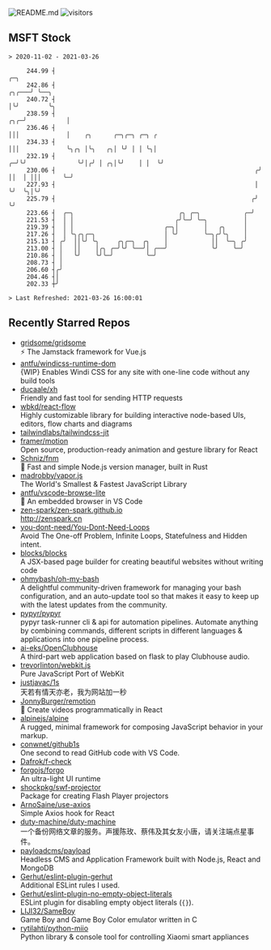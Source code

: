 ![README.md](https://github.com/Gerhut/Gerhut/workflows/README.md/badge.svg)
![visitors](https://visitors.vercel.app/Gerhut/Gerhut?token=8cf69d1f6813d272ef062726b6070c9be4ff72038cfe5a7ded7384a8da65d866)

## MSFT Stock

```
> 2020-11-02 - 2021-03-26

     244.99 ┤                                                                    ╭─╮                             
     242.86 ┤                                                              ╭╮╭───╯ ╰──╮                          
     240.72 ┤                                                              │╰╯        ╰╮                         
     238.59 ┤                                                          ╭╮╭─╯           │                         
     236.46 ┤                                                          │││             │    ╭╮      ╭─╮╭─╮ ╭─╮ ╭ 
     234.33 ┤                                                          │││             ╰╮╭╮ │╰╮   ╭╮│ ╰╯ │ │ ╰╮│ 
     232.19 ┤                                                        ╭─╯╰╯              ╰╯│╭╯ │ ╭╮│╰╯    │ │  ╰╯ 
     230.06 ┤                                                       ╭╯                    ││  │ │││      ╰─╯     
     227.93 ┤                                                       │                     ╰╯  ╰╮│╰╯              
     225.79 ┤                                                      ╭╯                          ╰╯                
     223.66 ┤  ╭─╮                             ╭╮ ╭─╮            ╭─╯                                             
     221.53 ┤  │ │                            ╭╯╰─╯ ╰─╮          │                                               
     219.39 ┤  │ │                         ╭─╮│       │   ╭╮     │                                               
     217.26 ┤  │ ╰╮╭╮╭─╮                   │ ╰╯       ╰─╮╭╯╰╮    │                                               
     215.13 ┤ ╭╯  ││╰╯ ╰╮     ╭╮╭─╮  ╭╮    │            ││  ╰─╮ ╭╯                                               
     213.00 ┤ │   ││    │╭╮ ╭─╯╰╯ ╰──╯│ ╭──╯            ╰╯    ╰─╯                                                
     210.86 ┤ │   ╰╯    ╰╯╰─╯         ╰─╯                                                                        
     208.73 ┤ │                                                                                                  
     206.60 ┤╭╯                                                                                                  
     204.46 ┤│                                                                                                   
     202.33 ┼╯                                                                                                   

> Last Refreshed: 2021-03-26 16:00:01
```

## Recently Starred Repos

- [gridsome/gridsome](https://github.com/gridsome/gridsome)  
  ⚡️ The Jamstack framework for Vue.js
- [antfu/windicss-runtime-dom](https://github.com/antfu/windicss-runtime-dom)  
  {WIP} Enables Windi CSS for any site with one-line code without any build tools 
- [ducaale/xh](https://github.com/ducaale/xh)  
  Friendly and fast tool for sending HTTP requests
- [wbkd/react-flow](https://github.com/wbkd/react-flow)  
  Highly customizable library for building interactive node-based UIs, editors, flow charts and diagrams 
- [tailwindlabs/tailwindcss-jit](https://github.com/tailwindlabs/tailwindcss-jit)  
- [framer/motion](https://github.com/framer/motion)  
  Open source, production-ready animation and gesture library for React
- [Schniz/fnm](https://github.com/Schniz/fnm)  
  🚀 Fast and simple Node.js version manager, built in Rust
- [madrobby/vapor.js](https://github.com/madrobby/vapor.js)  
  The World's Smallest & Fastest JavaScript Library
- [antfu/vscode-browse-lite](https://github.com/antfu/vscode-browse-lite)  
  🚀 An embedded browser in VS Code
- [zen-spark/zen-spark.github.io](https://github.com/zen-spark/zen-spark.github.io)  
  http://zenspark.cn
- [you-dont-need/You-Dont-Need-Loops](https://github.com/you-dont-need/You-Dont-Need-Loops)  
  Avoid The One-off Problem, Infinite Loops, Statefulness and Hidden intent.
- [blocks/blocks](https://github.com/blocks/blocks)  
  A JSX-based page builder for creating beautiful websites without writing code
- [ohmybash/oh-my-bash](https://github.com/ohmybash/oh-my-bash)  
  A delightful community-driven framework for managing your bash configuration, and an auto-update tool so that makes it easy to keep up with the latest updates from the community.
- [pypyr/pypyr](https://github.com/pypyr/pypyr)  
  pypyr task-runner cli & api for automation pipelines. Automate anything by combining commands, different scripts in different languages & applications into one pipeline process.
- [ai-eks/OpenClubhouse](https://github.com/ai-eks/OpenClubhouse)  
  A third-part web application based on flask to play Clubhouse audio.
- [trevorlinton/webkit.js](https://github.com/trevorlinton/webkit.js)  
  Pure JavaScript Port of WebKit
- [justjavac/1s](https://github.com/justjavac/1s)  
  天若有情天亦老，我为网站加一秒
- [JonnyBurger/remotion](https://github.com/JonnyBurger/remotion)  
  🎥      Create videos programmatically in React
- [alpinejs/alpine](https://github.com/alpinejs/alpine)  
  A rugged, minimal framework for composing JavaScript behavior in your markup.
- [conwnet/github1s](https://github.com/conwnet/github1s)  
  One second to read GitHub code with VS Code.
- [Dafrok/f-check](https://github.com/Dafrok/f-check)  
- [forgojs/forgo](https://github.com/forgojs/forgo)  
  An ultra-light UI runtime
- [shockpkg/swf-projector](https://github.com/shockpkg/swf-projector)  
  Package for creating Flash Player projectors
- [ArnoSaine/use-axios](https://github.com/ArnoSaine/use-axios)  
  Simple Axios hook for React
- [duty-machine/duty-machine](https://github.com/duty-machine/duty-machine)  
  一个备份网络文章的服务。声援陈玫、蔡伟及其女友小唐，请关注端点星事件。
- [payloadcms/payload](https://github.com/payloadcms/payload)  
  Headless CMS and Application Framework built with Node.js, React and MongoDB
- [Gerhut/eslint-plugin-gerhut](https://github.com/Gerhut/eslint-plugin-gerhut)  
  Additional ESLint rules I used.
- [Gerhut/eslint-plugin-no-empty-object-literals](https://github.com/Gerhut/eslint-plugin-no-empty-object-literals)  
  ESLint plugin for disabling empty object literals (`{}`).
- [LIJI32/SameBoy](https://github.com/LIJI32/SameBoy)  
  Game Boy and Game Boy Color emulator written in C
- [rytilahti/python-miio](https://github.com/rytilahti/python-miio)  
  Python library & console tool for controlling Xiaomi smart appliances
